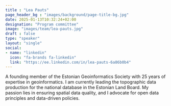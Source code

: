 ```yaml
---
title : "Lea Pauts"
page_header_bg : "images/background/page-title-bg.jpg"
date: 2025-01-13T10:32:24+02:00
designation: "Program committee"
image: "images/team/lea-pauts.jpg"
draft : false
type: "speaker"
layout: "single"
social:
- name: "linkedin"
  icon: "fa-brands fa-linkedin"
  link: "https://ee.linkedin.com/in/lea-pauts-6a86b0b4"
---
```


A founding member of the Estonian Geoinformatics Society with 25 years of
expertise in geoinformatics. I am currently leading the topographic data
production for the national database in the Estonian Land Board. My passion
lies in ensuring spatial data quality, and I advocate for open data principles
and data-driven policies.
